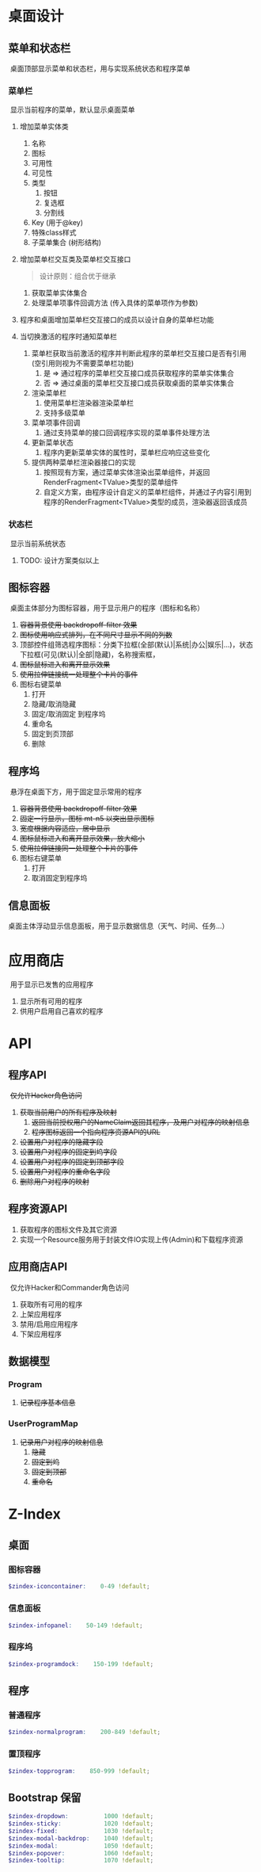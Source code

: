 # 桌面设计

## 菜单和状态栏

​	桌面顶部显示菜单和状态栏，用与实现系统状态和程序菜单

### 菜单栏

​	显示当前程序的菜单，默认显示桌面菜单

1. 增加菜单实体类
   1. 名称
   2. 图标
   3. 可用性
   4. 可见性
   5. 类型
      1. 按钮
      2. 复选框
      3. 分割线
   6. Key (用于@key)
   7. 特殊class样式
   8. 子菜单集合 (树形结构)
   
2. 增加菜单栏交互类及菜单栏交互接口

   > 设计原则：组合优于继承

   1. 获取菜单实体集合
   2. 处理菜单项事件回调方法 (传入具体的菜单项作为参数)

3. 程序和桌面增加菜单栏交互接口的成员以设计自身的菜单栏功能

4. 当切换激活的程序时通知菜单栏

   1. 菜单栏获取当前激活的程序并判断此程序的菜单栏交互接口是否有引用 (空引用则视为不需要菜单栏功能)
      1. 是 => 通过程序的菜单栏交互接口成员获取程序的菜单实体集合
      2. 否 => 通过桌面的菜单栏交互接口成员获取桌面的菜单实体集合
   2. 渲染菜单栏
      1. 使用菜单栏渲染器渲染菜单栏
      2. 支持多级菜单
   3. 菜单项事件回调
      1. 通过支持菜单的接口回调程序实现的菜单事件处理方法
   4. 更新菜单状态
      1. 程序内更新菜单实体的属性时，菜单栏应响应这些变化
   5. 提供两种菜单栏渲染器接口的实现
      1. 按照现有方案，通过菜单实体渲染出菜单组件，并返回RenderFragment\<TValue>类型的菜单组件
      2. 自定义方案，由程序设计自定义的菜单栏组件，并通过子内容引用到程序的RenderFragment\<TValue>类型的成员，渲染器返回该成员

### 状态栏

​	显示当前系统状态

1. TODO: 设计方案类似以上

## 图标容器

​	桌面主体部分为图标容器，用于显示用户的程序（图标和名称）

1. ~~容器背景使用 backdropoff-filter 效果~~
2. ~~图标使用响应式排列，在不同尺寸显示不同的列数~~
3. 顶部控件组筛选程序图标：分类下拉框(全部(默认)|系统|办公|娱乐|...)，状态下拉框(可见(默认)|全部|隐藏)，名称搜索框，
4. ~~图标鼠标进入和离开显示效果~~
5. ~~使用拉伸链接统一处理整个卡片的事件~~
6. 图标右键菜单
   1. 打开
   2. 隐藏/取消隐藏
   3. 固定/取消固定 到程序坞
   4. 重命名
   5. 固定到页顶部
   6. 删除

## 程序坞

​	悬浮在桌面下方，用于固定显示常用的程序

1. ~~容器背景使用 backdropoff-filter 效果~~
2. ~~固定一行显示，图标 mt-n5 以突出显示图标~~
3. ~~宽度根据内容适应，居中显示~~
4. ~~图标鼠标进入和离开显示效果，放大缩小~~
5. ~~使用拉伸链接同一处理整个卡片的事件~~
6. 图标右键菜单
   1. 打开
   2. 取消固定到程序坞

## 信息面板

​	桌面主体浮动显示信息面板，用于显示数据信息（天气、时间、任务...）

# 应用商店

​	用于显示已发售的应用程序

1. 显示所有可用的程序
2. 供用户启用自己喜欢的程序

# API

## 程序API

​	~~仅允许Hacker角色访问~~

1. ~~获取当前用户的所有程序及映射~~
   1. ~~返回当前授权用户的NameClaim返回其程序，及用户对程序的映射信息~~
   2. ~~程序图标返回一个指向程序资源API的URL~~
2. ~~设置用户对程序的隐藏字段~~
3. ~~设置用户对程序的固定到坞字段~~
4. ~~设置用户对程序的固定到顶部字段~~
5. ~~设置用户对程序的重命名字段~~
6. ~~删除用户对程序的映射~~

## 程序资源API

1. 获取程序的图标文件及其它资源
2. 实现一个Resource服务用于封装文件IO实现上传(Admin)和下载程序资源

## 应用商店API

​	仅允许Hacker和Commander角色访问

1. 获取所有可用的程序
2. 上架应用程序
3. 禁用/启用应用程序
4. 下架应用程序

## 数据模型

### Program

1. ~~记录程序基本信息~~

### UserProgramMap

1. ~~记录用户对程序的映射信息~~
   1. ~~隐藏~~
   2. ~~固定到坞~~
   3. ~~固定到顶部~~
   4. ~~重命名~~



# Z-Index

## 桌面

### 图标容器

```scss
$zindex-iconcontainer:    0-49 !default;
```

### 信息面板

```scss
$zindex-infopanel:    50-149 !default;
```

### 程序坞

```scss
$zindex-programdock:    150-199 !default;
```

## 程序

### 普通程序

```scss
$zindex-normalprogram:    200-849 !default;
```

### 置顶程序

```scss
$zindex-topprogram:    850-999 !default;
```

## Bootstrap 保留

```scss
$zindex-dropdown:          1000 !default;
$zindex-sticky:            1020 !default;
$zindex-fixed:             1030 !default;
$zindex-modal-backdrop:    1040 !default;
$zindex-modal:             1050 !default;
$zindex-popover:           1060 !default;
$zindex-tooltip:           1070 !default;
```

